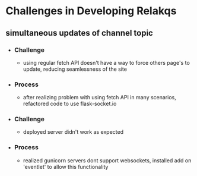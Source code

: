 # Challenges in Developing Relakqs

## simultaneous updates of channel topic
- ### Challenge
    - using regular fetch API doesn't have a way to force others page's to update, reducing seamlessness of the site
- ### Process
    - after realizing problem with using fetch API in many scenarios, refactored code to use flask-socket.io


- ### Challenge
    - deployed server didn't work as expected
- ### Process
    - realized gunicorn servers dont support websockets, installed add on 'eventlet' to allow this functionality
